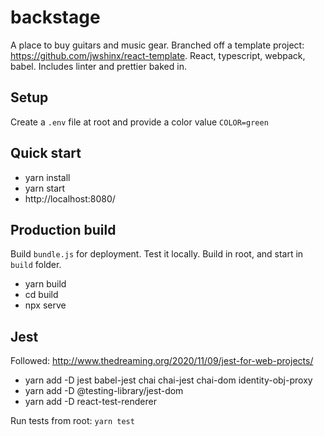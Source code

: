# backstage

A place to buy guitars and music gear. Branched off a template project: https://github.com/jwshinx/react-template. React, typescript, webpack, babel. Includes linter and prettier baked in.

## Setup

Create a `.env` file at root and provide a color value `COLOR=green`

## Quick start

- yarn install
- yarn start
- http://localhost:8080/

## Production build

Build `bundle.js` for deployment. Test it locally. Build in root, and start in `build` folder.

- yarn build
- cd build
- npx serve

## Jest

Followed: http://www.thedreaming.org/2020/11/09/jest-for-web-projects/

- yarn add -D jest babel-jest chai chai-jest chai-dom identity-obj-proxy
- yarn add -D @testing-library/jest-dom
- yarn add -D react-test-renderer

Run tests from root: `yarn test`
